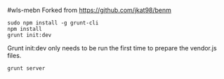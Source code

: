 #wls-mebn
Forked from https://github.com/jkat98/benm

```
sudo npm install -g grunt-cli
npm install
grunt init:dev

```

Grunt init:dev only needs to be run the first time to prepare the vendor.js
files.

```
grunt server
```